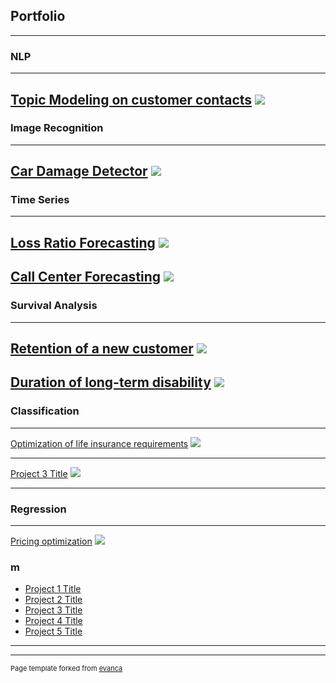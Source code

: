 ## Portfolio

---

### NLP
---
[Topic Modeling on customer contacts](/sample_page)
<img src="images/dummy_thumbnail.jpg?raw=true"/>
---

### Image Recognition
---
[Car Damage Detector](/sample_page)
<img src="images/dummy_thumbnail.jpg?raw=true"/>
---

### Time Series
---
[Loss Ratio Forecasting](/sample_page)
<img src="images/dummy_thumbnail.jpg?raw=true"/>
---

[Call Center Forecasting](/sample_page)
<img src="images/dummy_thumbnail.jpg?raw=true"/>
---

### Survival Analysis
---
[Retention of a new customer](/sample_page)
<img src="images/dummy_thumbnail.jpg?raw=true"/>
---

[Duration of long-term disability](/sample_page)
<img src="images/dummy_thumbnail.jpg?raw=true"/>
---

### Classification
---
[Optimization of life insurance requirements](/pdf/sample_presentation.pdf)
<img src="images/dummy_thumbnail.jpg?raw=true"/>

---
[Project 3 Title](http://example.com/)
<img src="images/dummy_thumbnail.jpg?raw=true"/>

---

### Regression
---
[Pricing optimization](/pdf/sample_presentation.pdf)
<img src="images/dummy_thumbnail.jpg?raw=true"/>


### m

- [Project 1 Title](http://example.com/)
- [Project 2 Title](http://example.com/)
- [Project 3 Title](http://example.com/)
- [Project 4 Title](http://example.com/)
- [Project 5 Title](http://example.com/)

---




---
<p style="font-size:11px">Page template forked from <a href="https://github.com/evanca/quick-portfolio">evanca</a></p>
<!-- Remove above link if you don't want to attibute -->
